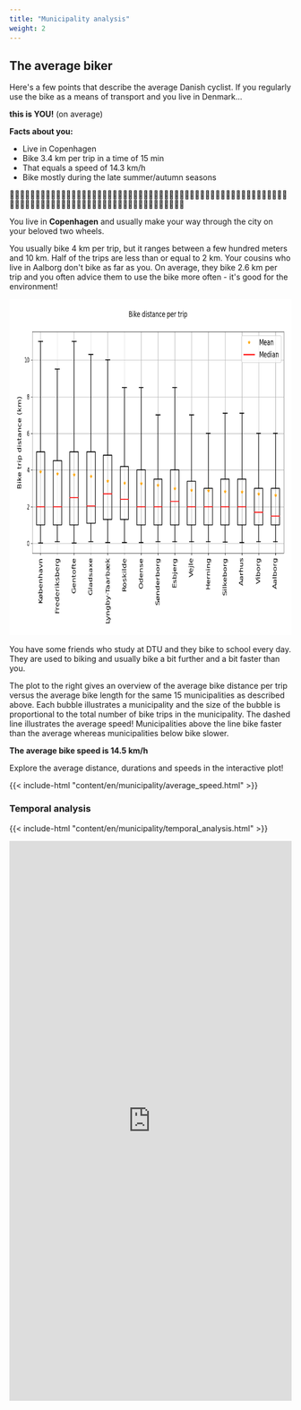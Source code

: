 ```yaml
---
title: "Municipality analysis"
weight: 2
---
```


## The average biker

Here's a few points that describe the average Danish cyclist. If you regularly use the bike as a means of transport and you live in Denmark...

**this is YOU!** (on average)

**Facts about you:**
- Live in Copenhagen
- Bike 3.4 km per trip in a time of 15 min
- That equals a speed of 14.3 km/h
- Bike mostly during the late summer/autumn seasons

🚴‍♂️🚴‍♂️🚴‍♂️🚴‍♂️🚴‍♂️🚴‍♂️🚴‍♂️🚴‍♂️🚴‍♂️🚴‍♂️🚴‍♂️🚴‍♂️🚴‍♂️🚴‍♂️🚴‍♂️🚴‍♂️🚴‍🚴‍♂️🚴‍♂️🚴‍♂️🚴‍♂️🚴‍♂️🚴‍♂️🚴‍♂️🚴🚴‍♂️🚴‍♂️🚴‍♂️🚴‍♂️🚴‍♂️🚴‍♂️🚴‍♂️🚴‍♂️🚴‍♂️🚴‍♂️🚴‍♂️🚴‍♂️🚴‍♂️🚴‍♂️🚴‍♂️🚴‍♂️🚴‍♂️🚴‍♂️🚴‍♂️🚴‍♂️

You live in **Copenhagen** and usually make your way through the city on your beloved two wheels.

You usually bike 4 km per trip, but it ranges between a few hundred meters and 10 km. Half of the trips are less than or equal to 2 km. Your cousins who live in Aalborg don't bike as far as you. On average, they bike 2.6 km per trip and you often advice them to use the bike more often - it's good for the environment!

<img src="Top_15_bike_municipalities.png" width=800 height=600 />

You have some friends who study at DTU and they bike to school every day. They are used to biking and usually bike a bit further and a bit faster than you.

The plot to the right gives an overview of the average bike distance per trip versus the average bike length for the same 15 municipalities as described above. Each bubble illustrates a municipality and the size of the bubble is proportional to the total number of bike trips in the municipality. The dashed line illustrates the average speed! Municipalities above the line bike faster than the average whereas municipalities below bike slower.

**The average bike speed is 14.5 km/h**

Explore the average distance, durations and speeds in the interactive plot!

{{< include-html "content/en/municipality/average_speed.html" >}}

### Temporal analysis

{{< include-html "content/en/municipality/temporal_analysis.html" >}}

<iframe src="https://AndreasPiper.github.io/municipality/temporal_analysis.html"
	sandbox="allow-same-origin allow-scripts"
	width="100%"
	height="1000"
	scrolling="yes"
	seamless="seamless"
	frameborder="0">
</iframe>
